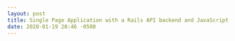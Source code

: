 ```yaml
---
layout: post
title: Single Page Application with a Rails API backend and JavaScript frontend
date: 2020-01-19 20:46 -0500
---
```

